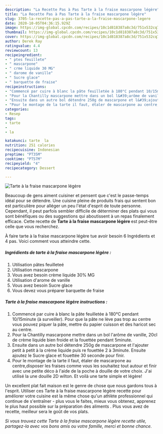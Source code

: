 ```yaml
---
description: "La Recette Pas à Pas Tarte à la fraise mascarpone légère"
title: "La Recette Pas à Pas Tarte à la fraise mascarpone légère"
slug: 3705-la-recette-pas-a-pas-tarte-a-la-fraise-mascarpone-legere
date: 2020-10-05T04:36:15.929Z
image: https://img-global.cpcdn.com/recipes/10c1d818387a8c3d/751x532cq70/tarte-a-la-fraise-mascarpone-legere-photo-principale-de-la-recette.jpg
thumbnail: https://img-global.cpcdn.com/recipes/10c1d818387a8c3d/751x532cq70/tarte-a-la-fraise-mascarpone-legere-photo-principale-de-la-recette.jpg
cover: https://img-global.cpcdn.com/recipes/10c1d818387a8c3d/751x532cq70/tarte-a-la-fraise-mascarpone-legere-photo-principale-de-la-recette.jpg
author: Derek Ray
ratingvalue: 4.4
reviewcount: 13
recipeingredient:
- " ptes feuillete"
- " mascarpone"
- " crme liquide 30 MG"
- " darome de vanille"
- " Sucre glace"
- " barquette de fraise"
recipeinstructions:
- "Commencé par cuire à blanc la pâte feuilletée à 180°C pendant 10/15minute (à surveiller). Pour que la pâte ne lève pas trop au centre vous pouvez piquer la pâte, mettre du papier cuisson et des haricot sec au centre."
- "Pour la Chantilly mascarpone mettre dans un bol l&#39;arôme de vanille, 20cl de crème liquide bien froide et la fouettée pendant 5minute."
- "Ensuite dans un autre bol détendre 250g de mascarpone et l&#39;ajouter petit à petit à la crème liquide puis re fouettée 2 à 3minute. Ensuite ajoutez le Sucre glace et fouettée 30 seconde pour finir."
- "Pour le montage de la tarte il faut, étaler de mascarpone au centre,disposer les fraises comme vous les souhaitez tout autour et finir avec une petite déco à l&#39;aide de la poche à douille de votre choix. J&#39;ai utilisé la une douille 2D wilton. Et voilà une tarte simple et légère!"
categories:
- Resep
tags:
- tarte
- 
- la

katakunci: tarte  la 
nutrition: 251 calories
recipecuisine: Indonesian
preptime: "PT35M"
cooktime: "PT57M"
recipeyield: "4"
recipecategory: Dessert

---
```



![Tarte à la fraise mascarpone légère](https://img-global.cpcdn.com/recipes/10c1d818387a8c3d/751x532cq70/tarte-a-la-fraise-mascarpone-legere-photo-principale-de-la-recette.jpg)

Beaucoup de gens aiment cuisiner et pensent que c'est le passe-temps idéal pour se détendre. Une cuisine pleine de produits frais qui sentent bon est particulière pour alléger un peu l'état d'esprit de toute personne. Cependant, il peut parfois sembler difficile de déterminer des plats qui vous sont bénéfiques ou des suggestions qui aboutissent à un repas finalement efficace. Cette recette de <strong> Tarte à la fraise mascarpone légère </strong> est peut-être celle que vous recherchez.

<!--inarticleads1-->

À faire tarte à la fraise mascarpone légère tue avoir besoin 6 Ingrédients et 4 pas. Voici comment vous atteindre cette.

##### Ingrédients de tarte à la fraise mascarpone légère :

1. Utilisation  pâtes feuilleteé
1. Utilisation  mascarpone
1. Vous avez besoin  crème liquide 30% MG
1. Utilisation  d&#39;arome de vanille
1. Vous avez besoin  Sucre glace
1. Vous devez vous préparer  barquette de fraise




<!--inarticleads2-->

##### Tarte à la fraise mascarpone légère instructions :

1. Commencé par cuire à blanc la pâte feuilletée à 180°C pendant 10/15minute (à surveiller). Pour que la pâte ne lève pas trop au centre vous pouvez piquer la pâte, mettre du papier cuisson et des haricot sec au centre.
1. Pour la Chantilly mascarpone mettre dans un bol l&#39;arôme de vanille, 20cl de crème liquide bien froide et la fouettée pendant 5minute.
1. Ensuite dans un autre bol détendre 250g de mascarpone et l&#39;ajouter petit à petit à la crème liquide puis re fouettée 2 à 3minute. Ensuite ajoutez le Sucre glace et fouettée 30 seconde pour finir.
1. Pour le montage de la tarte il faut, étaler de mascarpone au centre,disposer les fraises comme vous les souhaitez tout autour et finir avec une petite déco à l&#39;aide de la poche à douille de votre choix. J&#39;ai utilisé la une douille 2D wilton. Et voilà une tarte simple et légère!




<!--inarticleads1-->

<p>
Un excellent plat fait maison est le genre de chose que nous gardons tous à l'esprit. Utiliser ces Tarte à la fraise mascarpone légère recette pour améliorer votre cuisine est la même chose qu'un athlète professionnel qui continue de s'entraîner - plus vous le faites, mieux vous obtenez, apprenez le plus haut possible sur la préparation des aliments . Plus vous avez de recette, meilleur sera le goût de vos plats.
</p>

<p>
<i>Si vous trouvez cette Tarte à la fraise mascarpone légère recette utile, partagez-la avec vos bons amis ou votre famille, merci et bonne chance.</i>
</p>
